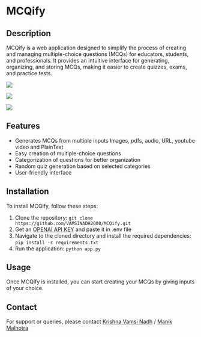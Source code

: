 
# MCQify
## Description
MCQify is a web application designed to simplify the process of creating and managing multiple-choice questions (MCQs) for educators, students, and professionals. It provides an intuitive interface for generating, organizing, and storing MCQs, making it easier to create quizzes, exams, and practice tests.

![](Screenshots/Screenshot1.png) 

![](Screenshots/Screenshot2.png)

![](Screenshots/Screenshot3.png)

## Features
- Generates MCQs from multiple inputs Images, pdfs, audio, URL, youtube video and PlainText
- Easy creation  of multiple-choice questions
- Categorization of questions for better organization
- Random quiz generation based on selected categories
- User-friendly interface

## Installation
To install MCQify, follow these steps:
1. Clone the repository: `git clone https://github.com/VAMSINADH2000/MCQify.git`
2. Get an [OPENAI API KEY](https://platform.openai.com/api-keys) and paste it in .env file
2. Navigate to the cloned directory and install the required dependencies: `pip install -r requirements.txt`
3. Run the application: `python app.py`

## Usage
Once MCQify is installed, you can start creating  your MCQs by giving inputs of your choice.

## Contact
For support or queries, please contact [Krishna Vamsi Nadh](https://www.linkedin.com/in/krishnavamsinadh/) / [Manik Malhotra](https://www.linkedin.com/in/manik-malhotra-160584116/)
